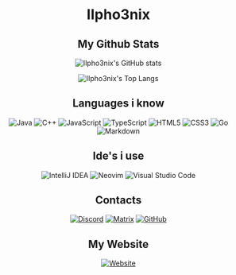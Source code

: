 <div align="center"> 

# IIpho3nix

## My Github Stats

![IIpho3nix's GitHub stats](https://github-readme-stats.vercel.app/api?username=IIpho3nix&count_private=true&theme=vision-friendly-dark&show_icons=true)
  
![IIpho3nix's Top Langs](https://github-readme-stats.vercel.app/api/top-langs/?username=IIpho3nix&theme=vision-friendly-dark&layout=compact)

## Languages i know

![Java](https://img.shields.io/badge/java-%23ED8B00.svg?style=for-the-badge&logo=java&logoColor=white)
![C++](https://img.shields.io/badge/c++-%2300599C.svg?style=for-the-badge&logo=c&logoColor=white)
![JavaScript](https://img.shields.io/badge/javascript-%23323330.svg?style=for-the-badge&logo=javascript&logoColor=%23F7DF1E)
![TypeScript](https://img.shields.io/badge/typescript-%23007ACC.svg?style=for-the-badge&logo=typescript&logoColor=white)
![HTML5](https://img.shields.io/badge/html5-%23E34F26.svg?style=for-the-badge&logo=html5&logoColor=white)
![CSS3](https://img.shields.io/badge/css3-%231572B6.svg?style=for-the-badge&logo=css3&logoColor=white)
![Go](https://img.shields.io/badge/go-%2300ADD8.svg?style=for-the-badge&logo=go&logoColor=white)
![Markdown](https://img.shields.io/badge/markdown-%23000000.svg?style=for-the-badge&logo=markdown&logoColor=white)

## Ide's i use

![IntelliJ IDEA](https://img.shields.io/badge/IntelliJ%20IDEA-000000.svg?style=for-the-badge&logo=intellij-idea&logoColor=white)
![Neovim](https://img.shields.io/badge/NeoVim-%2357A143.svg?&style=for-the-badge&logo=neovim&logoColor=white)
![Visual Studio Code](https://img.shields.io/badge/Visual%20Studio%20Code-0078d7.svg?style=for-the-badge&logo=visual-studio-code&logoColor=white)
  
## Contacts
  
[![Discord](https://img.shields.io/badge/Discord-%237289DA.svg?style=for-the-badge&logo=discord&logoColor=white)](https://discord.com/users/486566695419248640)
[![Matrix](https://img.shields.io/badge/matrix-000000?style=for-the-badge&logo=Matrix&logoColor=white)](https://matrix.to/#/@iipho3nix:matrix.org)
[![GitHub](https://img.shields.io/badge/github-%23121011.svg?style=for-the-badge&logo=github&logoColor=white)](https://github.com/IIpho3nix)

## My Website

[![Website](https://img.shields.io/website?style=for-the-badge&down_color=red&down_message=offline&up_color=blue&up_message=online&url=https%3A%2F%2FIIpho3nix.me)](https://iipho3nix.me)
 
</div>

